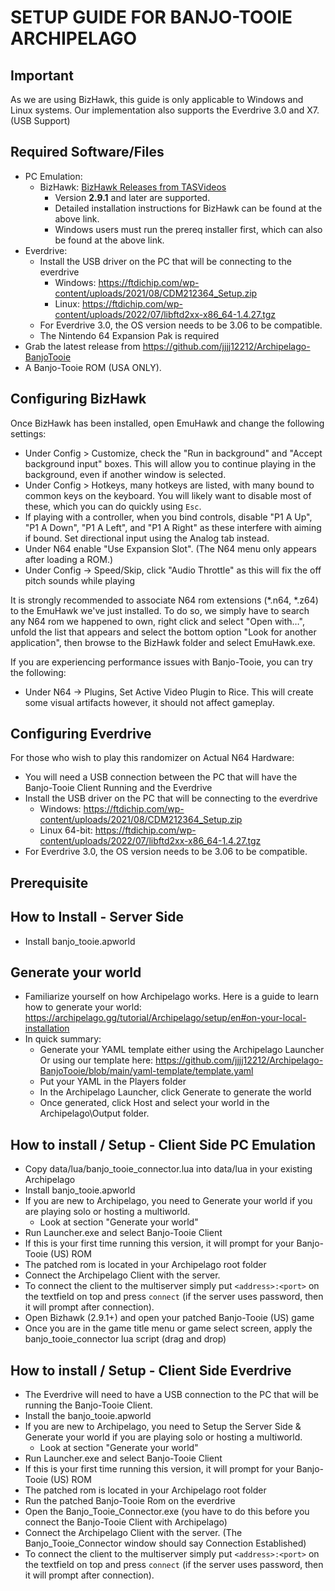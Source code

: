 
# SETUP GUIDE FOR BANJO-TOOIE ARCHIPELAGO

## Important

As we are using BizHawk, this guide is only applicable to Windows and Linux systems.
Our implementation also supports the Everdrive 3.0 and X7. (USB Support)

## Required Software/Files

-   PC Emulation:
    -   BizHawk:  [BizHawk Releases from TASVideos](https://tasvideos.org/BizHawk/ReleaseHistory)
        -   Version <b>2.9.1</b> and later are supported.
        -   Detailed installation instructions for BizHawk can be found at the above link.
        -   Windows users must run the prereq installer first, which can also be found at the above link.
-   Everdrive:
    - Install the USB driver on the PC that will be connecting to the everdrive
        - Windows: https://ftdichip.com/wp-content/uploads/2021/08/CDM212364_Setup.zip
        - Linux: https://ftdichip.com/wp-content/uploads/2022/07/libftd2xx-x86_64-1.4.27.tgz
    - For Everdrive 3.0, the OS version needs to be 3.06 to be compatible.
    - The Nintendo 64 Expansion Pak is required
-   Grab the latest release from https://github.com/jjjj12212/Archipelago-BanjoTooie
-   A Banjo-Tooie ROM (USA ONLY).

## Configuring BizHawk

Once BizHawk has been installed, open EmuHawk and change the following settings:

-   Under Config > Customize, check the "Run in background" and "Accept background input" boxes. This will allow you to continue playing in the background, even if another window is selected.
-   Under Config > Hotkeys, many hotkeys are listed, with many bound to common keys on the keyboard. You will likely want to disable most of these, which you can do quickly using  `Esc`.
-   If playing with a controller, when you bind controls, disable "P1 A Up", "P1 A Down", "P1 A Left", and "P1 A Right" as these interfere with aiming if bound. Set directional input using the Analog tab instead.
-   Under N64 enable "Use Expansion Slot". (The N64 menu only appears after loading a ROM.)
-   Under Config -> Speed/Skip, click "Audio Throttle" as this will fix the off pitch sounds while playing

It is strongly recommended to associate N64 rom extensions (*.n64, *.z64) to the EmuHawk we've just installed. To do so, we simply have to search any N64 rom we happened to own, right click and select "Open with…", unfold the list that appears and select the bottom option "Look for another application", then browse to the BizHawk folder and select EmuHawk.exe.

If you are experiencing performance issues with Banjo-Tooie, you can try the following:
- Under N64 -> Plugins, Set Active Video Plugin to Rice.
This will create some visual artifacts however, it should not affect gameplay.

## Configuring Everdrive

For those who wish to play this randomizer on Actual N64 Hardware:
- You will need a USB connection between the PC that will have the Banjo-Tooie Client Running and the Everdrive
- Install the USB driver on the PC that will be connecting to the everdrive
    - Windows: https://ftdichip.com/wp-content/uploads/2021/08/CDM212364_Setup.zip
    - Linux 64-bit: https://ftdichip.com/wp-content/uploads/2022/07/libftd2xx-x86_64-1.4.27.tgz
- For Everdrive 3.0, the OS version needs to be 3.06 to be compatible.

## Prerequisite

## How to Install - Server Side
- Install banjo_tooie.apworld

## Generate your world
- Familiarize yourself on how Archipelago works. Here is a guide to learn how to generate your world: https://archipelago.gg/tutorial/Archipelago/setup/en#on-your-local-installation
- In quick summary:
    - Generate your YAML template either using the Archipelago Launcher Or using our template here: https://github.com/jjjj12212/Archipelago-BanjoTooie/blob/main/yaml-template/template.yaml
    - Put your YAML in the Players folder
    - In the Archipelago Launcher, click Generate to generate the world
    - Once generated, click Host and select your world in the Archipelago\Output folder.

## How to install / Setup - Client Side PC Emulation

- Copy data/lua/banjo_tooie_connector.lua into data/lua in your existing Archipelago
- Install banjo_tooie.apworld
- If you are new to Archipelago, you need to Generate your world if you are playing solo or hosting a multiworld.
    - Look at section "Generate your world"
- Run Launcher.exe and select Banjo-Tooie Client
- If this is your first time running this version, it will prompt for your Banjo-Tooie (US) ROM
- The patched rom is located in your Archipelago root folder
- Connect the Archipelago Client with the server.
- To connect the client to the multiserver simply put  `<address>:<port>`  on the textfield on top and press `connect` (if the server uses password, then it will prompt after connection).
- Open Bizhawk (2.9.1+) and open your patched Banjo-Tooie (US) game
- Once you are in the game title menu or game select screen, apply the banjo_tooie_connector lua script (drag and drop)

## How to install / Setup - Client Side Everdrive
- The Everdrive will need to have a USB connection to the PC that will be running the Banjo-Tooie Client.
- Install the banjo_tooie.apworld
- If you are new to Archipelago, you need to Setup the Server Side & Generate your world if you are playing solo or hosting a multiworld.
    - Look at section "Generate your world"
- Run Launcher.exe and select Banjo-Tooie Client
- If this is your first time running this version, it will prompt for your Banjo-Tooie (US) ROM
- The patched rom is located in your Archipelago root folder
- Run the patched Banjo-Tooie Rom on the everdrive
- Open the Banjo_Tooie_Connector.exe (you have to do this before you connect the Banjo-Tooie Client with Archipelago)
- Connect the Archipelago Client with the server. (The Banjo_Tooie_Connector window should say Connection Established)
- To connect the client to the multiserver simply put  `<address>:<port>`  on the textfield on top and press `connect` (if the server uses password, then it will prompt after connection).
